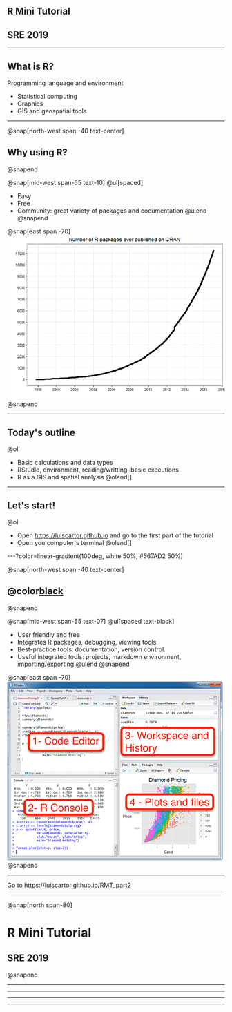 


## R Mini Tutorial

## SRE 2019





---

## What is R?

Programming language and environment

 - Statistical computing
 - Graphics
 - GIS and geospatial tools

---

@snap[north-west span -40 text-center]
## Why using R?
@snapend

@snap[mid-west span-55 text-10]
@ul[spaced]
  - Easy
  - Free
  - Community: great variety of packages and cocumentation
@ulend
@snapend

@snap[east span -70]
![packs](assets/img/numberofpacks.png)
@snapend

---

## Today's outline

@ol[](false)
 - Basic calculations and data types
 - RStudio, environment, reading/writting, basic executions
 - R as a GIS and spatial analysis
@olend[]

---

## Let's start! 

@ol[](false)
 - Open https://luiscartor.github.io   and go to the first part of the tutorial
 - Open you computer's terminal
@olend[]


---?color=linear-gradient(100deg, white 50%, #567AD2 50%)

@snap[north-west span -40 text-center]

## @color[black](**RStudio**)

@snapend

@snap[mid-west span-55 text-07]
@ul[spaced text-black]

 - User friendly and free 
 - Integrates R packages, debugging, viewing tools.
 - Best-practice tools: documentation, version control.
 - Useful integrated tools: projects, markdown environment, importing/exporting
 @ulend
 @snapend

@snap[east span -70]
![rstudio](assets/img/rstudio.png)
@snapend

---

Go to https://luiscartor.github.io/RMT_part2

---

@snap[north span-80]

# R Mini Tutorial

## SRE 2019


@snapend


---

---

---

---

